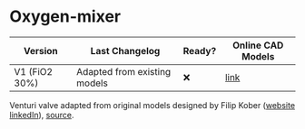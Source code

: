 # Oxygen-mixer

| Version | Last Changelog | Ready? | Online CAD Models |
| ------- | -------------- | ------ | ----------------- |
| V1 (FiO2 30%) | Adapted from existing models | ❌ | [link](https://a360.co/2UmAecQ) |

Venturi valve adapted from original models designed by Filip Kober ([website](http://kober.pl/) [linkedIn](https://www.linkedin.com/in/filipkober/)), [source](https://grabcad.com/library/respirator-free-reanimation-venturi-s-valve-rev-4-1).
